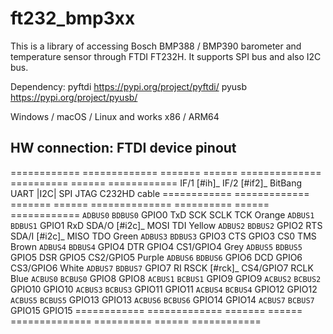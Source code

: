 # ft232_bmp3xx
 
This is a library of accessing Bosch BMP388 / BMP390 barometer and temperature sensor through FTDI FT232H. It supports SPI bus and also I2C bus.

Dependency: 
pyftdi https://pypi.org/project/pyftdi/
pyusb https://pypi.org/project/pyusb/

Windows / macOS / Linux and works x86 / ARM64

HW connection:
FTDI device pinout
------------------

============ ============= ======= ====== ============== ========== ====== ============
 IF/1 [#ih]_ IF/2 [#if2]_  BitBang  UART   |I2C|          SPI        JTAG   C232HD cable
============ ============= ======= ====== ============== ========== ====== ============
 ``ADBUS0``   ``BDBUS0``   GPIO0    TxD    SCK            SCLK       TCK   Orange
 ``ADBUS1``   ``BDBUS1``   GPIO1    RxD    SDA/O [#i2c]_  MOSI       TDI   Yellow
 ``ADBUS2``   ``BDBUS2``   GPIO2    RTS    SDA/I [#i2c]_  MISO       TDO   Green
 ``ADBUS3``   ``BDBUS3``   GPIO3    CTS    GPIO3          CS0        TMS   Brown
 ``ADBUS4``   ``BDBUS4``   GPIO4    DTR    GPIO4          CS1/GPIO4        Grey
 ``ADBUS5``   ``BDBUS5``   GPIO5    DSR    GPIO5          CS2/GPIO5        Purple
 ``ADBUS6``   ``BDBUS6``   GPIO6    DCD    GPIO6          CS3/GPIO6        White
 ``ADBUS7``   ``BDBUS7``   GPIO7    RI     RSCK [#rck]_   CS4/GPIO7  RCLK  Blue
 ``ACBUS0``   ``BCBUS0``                   GPIO8          GPIO8
 ``ACBUS1``   ``BCBUS1``                   GPIO9          GPIO9
 ``ACBUS2``   ``BCBUS2``                   GPIO10         GPIO10
 ``ACBUS3``   ``BCBUS3``                   GPIO11         GPIO11
 ``ACBUS4``   ``BCBUS4``                   GPIO12         GPIO12
 ``ACBUS5``   ``BCBUS5``                   GPIO13         GPIO13
 ``ACBUS6``   ``BCBUS6``                   GPIO14         GPIO14
 ``ACBUS7``   ``BCBUS7``                   GPIO15         GPIO15
============ ============= ======= ====== ============== ========== ====== ============
